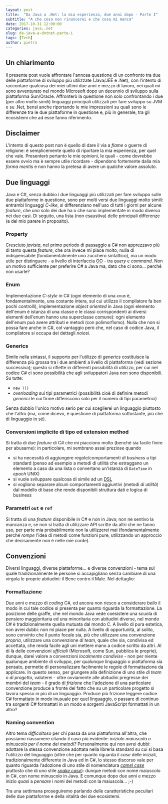 ```yaml
---
layout: post
title:  "Da Java a .Net: la mia esperienza, due anni dopo - Parte I"
subtitle: "A che cosa non rinuncerei e che cosa mi manca"
date: 2017-10-31 12:00:00
categories: java,.net
slug: da-java-a-dotnet-parte-i
tags: [Tech]
author: pietro
---
```

## Un chiarimento
Il presente post vuole affrontare l'annosa questione di un confronto tra due delle piattaforme di sviluppo più utilizzate (Java/JEE e .Net), con l'intento di raccontare qualcosa dei miei ultimi due anni e mezzo di lavoro, nei quali mi sono avventurato nel mondo Microsoft dopo un decennio di sviluppo sulla piattaforma Sun/Oracle.
Affronterò la questione non solo confrontando i due (per altro molto simili) linguaggi principali utilizzati per fare sviluppo su JVM e su .Net, bensì anche riportando le mie impressioni su quali sono le differenze tra le due piattaforme in questione e, più in generale, tra gli ecosistemi che ad esse fanno riferimento.

## Disclaimer
L'intento di questo post non è quello di dare il via a _flame_ o guerre di religione: è semplicemente quello di riportare la mia esperienza, per quel che vale. Presenterò pertanto le mie opinioni, le quali - come dovrebbe essere ovvio ma è sempre utile ricordare - dipendono fortemente dalla mia _forma mentis_ e non hanno la pretesa di avere un qualche valore assoluto.

## Due linguaggi
Java e C#, senza dubbio i due linguaggi più utilizzati per fare sviluppo sulle due piattaforme in questione, sono per molti versi due linguaggi molto simili: entrambi linguaggi _C-like_, si differenziano nell'uso di tutti i giorni per alcune _feature_, che uno solo dei due ha o che sono implementate in modo diverso nei due casi. Di seguito, una lista (non esaustiva) delle principali differenze (e del mio parere in proposito).

### Property
Cresciuto _javista_, nel primo periodo di passaggio a C# non apprezzavo più di tanto questa _feature_, che ora invece mi piace molto; nulla di indispensabile (fondamentalmente uno zucchero sintattico), ma un modo utile per distinguere - a livello di interfaccia [OO](https://en.wikipedia.org/wiki/Object-oriented_programming) - tra _query_ e _command_. Non un motivo sufficiente per preferire C# a Java ma, dato che ci sono... perché non usarle?

### Enum
Implementazione _C-style_ in C# (ogni elemento di una `enum` è, fondamentalmente, una costante intera, sul cui utilizzo il compilatore fa ben pochi controlli), implementazione _object oriented_ in Java (ogni elemento dell'enum è istanza di una classe e le classi corrispondenti ai diversi elementi dell'enum hanno una superclasse comune): ogni elemento dell'enum può avere attributi e metodi (con polimorfismo). Nulla che non si possa fare anche in C#, col vantaggio però che, nel caso di codice Java, il compilatore si occupa dei dettagli _noiosi_.

### Generics
Simile nella sintassi, il supporto per l'utilizzo di _generics_ costituisce la differenza più grossa tra i due ambienti a livello di piattaforma (vedi sezione successiva); questo si riflette in differenti possibilità di utilizzo, per cui nel codice C# ci sono possibilità che agli sviluppatori Java non sono disponibili. Su tutte:

* `new T()`
* _overloading_ sui tipi parametrici (possibilità cioè di definire metodi _generici_ le cui firme differiscono solo per il numero di tipi parametrici)

Senza dubbio l'unico motivo serio per cui sceglierei un linguaggio piuttosto che l'altro (ma, come dicevo, è questione di piattaforma sottostante, più che di linguaggio in sé).

### Conversioni implicite di tipo ed extension method
Si tratta di due _feature_ di C# che mi piacciono molto (benché sia facile finire per abusarne): in particolare, mi sembrano assai preziose quando

* si ha necessità di aggiungere regole/comportamenti _di business_ a tipi standard (penso ad esempio a metodi di utilità che estraggano un elemento a caso da una lista o convertano un'istanza di `DateTime` in _epoch_ UNIX)
* si vuole sviluppare qualcosa di simile ad un [DSL](https://en.wikipedia.org/wiki/Domain-specific_language)
* si vogliono separare alcuni comportamenti aggiuntivi (metodi _di utilità_) dal modello di base che rende disponibili struttura dati e logica di business

### Parametri `out` e `ref`
Si tratta di una _feature_ disponibile in C# e non in Java; non ne sentivo la mancanza e, se non si tratta di utilizzare API scritte da altri che ne fanno uso, per parte mia probabilmente non la utilizzerei mai (fondamentalmente perché _rompe_ l'idea di metodi come funzioni pure, utilizzando un approccio che decisamente non è nelle mie corde).

## Convenzioni
Diversi linguaggi, diverse piattaforme... e diverse convenzioni - tema sul quale tradizionalmente le persone si accapigliano senza cambiare di una virgola le proprie abitudini: il Bene contro il Male. Nel dettaglio:
### Formattazione
Due anni e mezzo di _coding_ C#, ed ancora non riesco a considerare _bello_ il modo in cui tale codice si presenta per quanto riguarda la formattazione. La posizione delle graffe, che nel mondo Java vede coesistere una scuola di pensiero maggioritaria ed una minoritaria con abitudini diverse, nel mondo C# è tradizionalmente quella mutuata dal mondo C. A livello di pura estetica, non avrei dubbi: non mi piace per nulla. A livello di opportunità, al solito, sono convinto che il punto focale sia, più che utilizzare una convenzione _propria_, utilizzare una convenzione _di team_, quale che sia, condivisa ed accettata, che renda facile agli uni mettere mano a codice scritto da altri. Al di là delle convenzioni _ufficiali_ (Microsoft, come Sun, pubblica le proprie), dunque, darei valore a convenzioni _localmente condivise_ - non per niente qualunque ambiente di sviluppo, per qualunque linguaggio o piattaforma sia pensato, permette di personalizzare facilmente le regole di formattazione da applicare. In questo senso, per giungere alla definizione di uno stile _di team_ o _di progetto_, valuterei - oltre ovviamente alle abitudini pregresse dei membri del _team_ - il grado di _frizione_ che l'adozione di una particolare convenzione produce a fronte del fatto che su un particolare progetto si lavora spesso in più di un linguaggio. Produce più frizione leggere codice C# formattato in modo inusuale per quel linguaggio, o passare di continuo tra sorgenti C# formattati in un modo e sorgenti JavaScript formattati in un altro?

### Naming convention
Altro tema _difficoltoso_ per chi passa da una piattaforma all'altra, che possiamo riassumere citando il caso più evidente: _iniziale maiuscola o minuscola per il nome dei metodi?_ Personalmente qui non avrei dubbi: adottare la stessa convenzione adottata nella libreria standard su cui si basa l'utilizzo del linguaggio (oltre che per quanto riguarda il _case_ delle iniziali, tradizionalmente differente in Java ed in C#, lo stesso discorso vale per quanto riguarda l'adozione di uno stile di nomenclatura [_camel case_](https://en.wikipedia.org/wiki/Camel_case) piuttosto che di uno stile [_snake case_](https://en.wikipedia.org/wiki/Snake_case)): dunque metodi con nome maiuscolo in C#, con nome minuscolo in Java.
E comunque dopo due anni e mezzo inizio *quasi* a _pensare_ i nomi dei metodi con la maiuscola... ;-)

Tra una settimana proseguiremo parlando delle caratteristiche peculiari delle due piattaforme e della vitalità dei due ecosistemi.